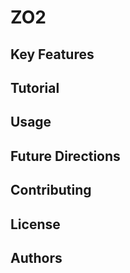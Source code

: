 # ZO2

## Key Features

## Tutorial

## Usage

## Future Directions

## Contributing

## License

## Authors